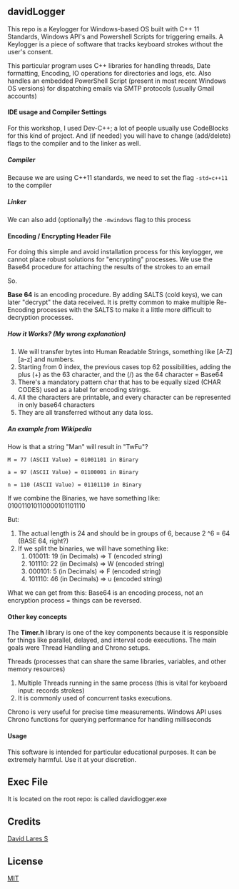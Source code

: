 ## davidLogger

This repo is a Keylogger for Windows-based OS built with C++ 11 Standards, Windows API's and Powershell Scripts for triggering emails. A Keylogger is a piece of software that tracks keyboard strokes without the user's consent. 

This particular program uses C++ libraries for handling threads, Date formatting, Encoding, IO operations for directories and logs, etc. Also handles an embedded PowerShell Script (present in most recent Windows OS versions) for dispatching emails via SMTP protocols (usually Gmail accounts)

#### IDE usage and Compiler Settings

For this workshop, I used Dev-C++; a lot of people usually use CodeBlocks for this kind of project. And (if needed) you will have to change (add/delete) flags to the compiler and to the linker as well.

##### Compiler

Because we are using C++11 standards, we need to set the flag `-std=c++11` to the compiler

##### Linker

We can also  add (optionally) the `-mwindows` flag to this process

#### Encoding / Encrypting Header File

For doing this simple and avoid installation process for this keylogger, we cannot place robust solutions for "encrypting" processes. We use the Base64 procedure for attaching the results of the strokes to an email

So.

**Base 64** is an encoding procedure. By adding SALTS (cold keys), we can later "decrypt" the data received. It is pretty common to make multiple Re-Encoding processes with the SALTS to make it a little more difficult to decryption processes.

##### How it Works? (My wrong explanation)

1. We will transfer bytes into Human Readable Strings, something like [A-Z] [a-z] and numbers.
2. Starting from 0 index, the previous cases top 62 possibilities, adding the plus (+) as the 63 character, and the (/) as the 64 character = Base64
3. There's a mandatory pattern char that has to be equally sized (CHAR CODES) used as a label for encoding strings.
4. All the characters are printable, and every character can be represented in only base64 characters
5. They are all transferred without any data loss.

##### An example from Wikipedia

How is that a string "Man" will result in "TwFu"?

`M = 77 (ASCII Value) = 01001101 in Binary`

`a = 97 (ASCII Value) = 01100001 in Binary`

`n = 110 (ASCII Value) = 01101110 in Binary`

If we combine the Binaries, we have something like: 010011010110000101101110

But: 

1. The actual length is 24 and should be in groups of 6, because 2 ^6 = 64 (BASE 64, right?)
2. If we split the binaries, we will have something like:
   1. 010011: 19 (in Decimals) => T (encoded string)
   2. 101110: 22 (in Decimals) => W (encoded string)
   3. 000101: 5 (in Decimals) => F (encoded string)
   4. 101110: 46 (in Decimals) => u (encoded string)

What we can get from this: Base64 is an encoding process, not an encryption process = things can be reversed.

#### Other key concepts

The **Timer.h** library is one of the key components because it is responsible for things like parallel, delayed, and interval code executions. The main goals were Thread Handling and Chrono setups.

Threads (processes that can share the same libraries, variables, and other memory resources)

1. Multiple Threads running in the same process (this is vital for keyboard input: records strokes)
2. It is commonly used of concurrent tasks executions.

Chrono is very useful for precise time measurements. Windows API uses Chrono functions for querying performance for handling milliseconds

#### Usage

This software is intended for particular educational purposes. It can be extremely harmful. Use it at your discretion.

## Exec File

It is located on the root repo: is called davidlogger.exe

## Credits
[David Lares S](https://davidlares.com)

## License
[MIT](https://opensource.org/licenses/MIT)
